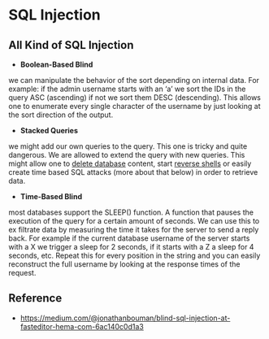 # SQL Injection

## All Kind of SQL Injection 
   - **Boolean-Based Blind**
   
we can manipulate the behavior of the sort depending on internal data. For example: if the admin username starts with an ‘a’ we sort the IDs in the query ASC (ascending) if not we sort them DESC (descending). This allows one to enumerate every single character of the username by just looking at the sort direction of the output.

   - **Stacked Queries**

we might add our own queries to the query. This one is tricky and quite dangerous. We are allowed to extend the query with new queries. This might allow one to [delete database](https://stackoverflow.com/questions/12403662/how-to-remove-all-mysql-tables-from-the-command-line-without-drop-database-permi) content, start [reverse shells](https://security.stackexchange.com/questions/6919/leveraging-a-shell-from-sql-injection) or easily create time based SQL attacks (more about that below) in order to retrieve data.

   - **Time-Based Blind**

most databases support the SLEEP() function. A function that pauses the execution of the query for a certain amount of seconds. We can use this to ex filtrate data by measuring the time it takes for the server to send a reply back. For example if the current database username of the server starts with a X we trigger a sleep for 2 seconds, if it starts with a Z a sleep for 4 seconds, etc. Repeat this for every position in the string and you can easily reconstruct the full username by looking at the response times of the request.

## Reference
   - https://medium.com/@jonathanbouman/blind-sql-injection-at-fasteditor-hema-com-6ac140c0d1a3
